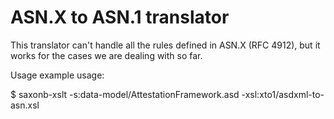 # ASN.X to ASN.1 translator

This translator can't handle all the rules defined in ASN.X (RFC 4912), but it works for the cases we are dealing with so far.

Usage example usage:

$ saxonb-xslt -s:data-model/AttestationFramework.asd -xsl:xto1/asdxml-to-asn.xsl
